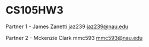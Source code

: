 # CS105HW3
 
Partner 1 -
James Zanetti
jaz239
jaz239@nau.edu

Partner 2 -
Mckenzie Clark
mmc593
mmc593@nau.edu
